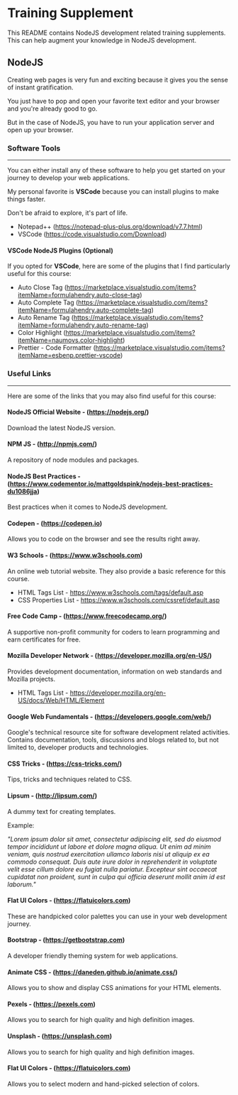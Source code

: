 # Training Supplement

This README contains NodeJS development related training supplements. This can help augment your knowledge in NodeJS development.

## NodeJS

Creating web pages is very fun and exciting because it gives you the sense of instant gratification.

You just have to pop and open your favorite text editor and your browser and you're already good to go.

But in the case of NodeJS, you have to run your application server and open up your browser.

### Software Tools
---

You can either install any of these software to help you get started on your journey to develop your web applications.

My personal favorite is **VSCode** because you can install plugins to make things faster.

Don't be afraid to explore, it's part of life.

* Notepad++ (https://notepad-plus-plus.org/download/v7.7.html)
* VSCode (https://code.visualstudio.com/Download)

#### VSCode NodeJS Plugins (Optional)

If you opted for **VSCode**, here are some of the plugins that I find particularly useful for this course:

* Auto Close Tag (https://marketplace.visualstudio.com/items?itemName=formulahendry.auto-close-tag)
* Auto Complete Tag (https://marketplace.visualstudio.com/items?itemName=formulahendry.auto-complete-tag)
* Auto Rename Tag (https://marketplace.visualstudio.com/items?itemName=formulahendry.auto-rename-tag)
* Color Highlight (https://marketplace.visualstudio.com/items?itemName=naumovs.color-highlight)
* Prettier - Code Formatter (https://marketplace.visualstudio.com/items?itemName=esbenp.prettier-vscode)

### Useful Links
---

Here are some of the links that you may also find useful for this course:

#### NodeJS Official Website - (https://nodejs.org/)

Download the latest NodeJS version.

#### NPM JS - (http://npmjs.com/)

A repository of node modules and packages.

#### NodeJS Best Practices - (https://www.codementor.io/mattgoldspink/nodejs-best-practices-du1086jja)

Best practices when it comes to NodeJS development.

#### Codepen - (https://codepen.io)

Allows you to code on the browser and see the results right away.

#### W3 Schools - (https://www.w3schools.com)

An online web tutorial website. They also provide a basic reference for this course.

* HTML Tags List - https://www.w3schools.com/tags/default.asp
* CSS Properties List - https://www.w3schools.com/cssref/default.asp

#### Free Code Camp - (https://www.freecodecamp.org/)

A supportive non-profit community for coders to learn programming and earn certificates for free.

#### Mozilla Developer Network - (https://developer.mozilla.org/en-US/)

Provides development documentation, information on web standards and Mozilla projects.

* HTML Tags List - https://developer.mozilla.org/en-US/docs/Web/HTML/Element

#### Google Web Fundamentals - (https://developers.google.com/web/)

Google's technical resource site for software development related activities. Contains documentation, tools, discussions and blogs related to, but not limited to, developer products and technologies.

#### CSS Tricks - (https://css-tricks.com/)

Tips, tricks and techniques related to CSS.

#### Lipsum - (http://lipsum.com/)

A dummy text for creating templates.

Example: 

*"Lorem ipsum dolor sit amet, consectetur adipiscing elit, sed do eiusmod tempor incididunt ut labore et dolore magna aliqua. Ut enim ad minim veniam, quis nostrud exercitation ullamco laboris nisi ut aliquip ex ea commodo consequat. Duis aute irure dolor in reprehenderit in voluptate velit esse cillum dolore eu fugiat nulla pariatur. Excepteur sint occaecat cupidatat non proident, sunt in culpa qui officia deserunt mollit anim id est laborum."*

#### Flat UI Colors - (https://flatuicolors.com)

These are handpicked color palettes you can use in your web development journey.

#### Bootstrap - (https://getbootstrap.com)

A developer friendly theming system for web applications.

#### Animate CSS - (https://daneden.github.io/animate.css/)

Allows you to show and display CSS animations for your HTML elements.

#### Pexels - (https://pexels.com)

Allows you to search for high quality and high definition images.

#### Unsplash - (https://unsplash.com)

Allows you to search for high quality and high definition images.

#### Flat UI Colors - (https://flatuicolors.com)

Allows you to select modern and hand-picked selection of colors.
